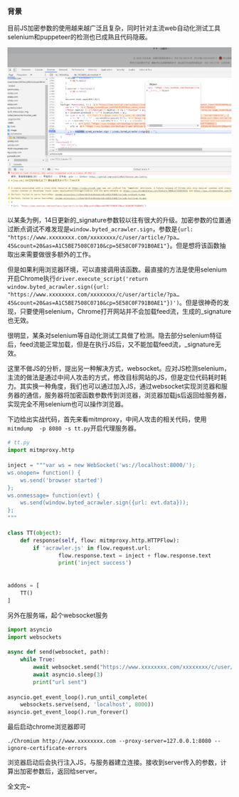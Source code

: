 ### 背景

目前JS加密参数的使用越来越广泛且复杂，同时针对主流web自动化测试工具selenium和puppeteer的检测也已成熟且代码隐蔽。

![](../assets/images/20200228/0.png)

以某条为例，14日更新的_signature参数较以往有很大的升级。加密参数的位置通过断点调试不难发现是`window.byted_acrawler.sign`，参数是`{url: "https://www.xxxxxxxx.com/xxxxxxxx/c/user/article/?pa…45&count=20&as=A1C5BE7508C0710&cp=5E58C0F791B0AE1"}`。但是想将该函数抽取出来需要做很多额外的工作。

但是如果利用浏览器环境，可以直接调用该函数。最直接的方法是使用selenium开启Chrome执行`driver.execute_script('return window.byted_acrawler.sign({url: "https://www.xxxxxxxx.com/xxxxxxxx/c/user/article/?pa…45&count=20&as=A1C5BE7508C0710&cp=5E58C0F791B0AE1"})')`。但是很神奇的发现，只要使用selenium，Chrome打开网站并不会加载feed流，生成的_signature也无效。

很明显，某条对selenium等自动化测试工具做了检测。隐去部分selenium特征后，feed流能正常加载，但是在执行JS后，又不能加载feed流，_signature无效。

这里不做JS的分析，提出另一种解决方式，websocket。应对JS检测selenium，主流的做法是通过中间人攻击的方式，修改目标网站的JS，但是定位代码耗时耗力。其实换一种角度，我们也可以通过加入JS，通过websocket实现浏览器和服务器的通信，服务器将加密函数参数传到浏览器，浏览器加载js后返回给服务器，实现完全不用selenium也可以操作浏览器。

下边给出实战代码，首先来看mitmproxy，中间人攻击的相关代码，使用`mitmdump  -p 8080 -s tt.py`开启代理服务器。

```python
# tt.py
import mitmproxy.http

inject = """var ws = new WebSocket('ws://localhost:8000/');
ws.onopen= function() {
    ws.send('browser started')
};
ws.onmessage= function(evt) {
    ws.send(window.byted_acrawler.sign({url: evt.data}));
};
"""

class TT(object):
    def response(self, flow: mitmproxy.http.HTTPFlow):
        if 'acrawler.js' in flow.request.url:
                flow.response.text = inject + flow.response.text
                print('inject success')


addons = [
    TT()
]
```

另外在服务端，起个websocket服务

```python
import asyncio
import websockets

async def send(websocket, path):
    while True:
        await websocket.send("https://www.xxxxxxxx.com/xxxxxxxx/c/user/article/?page_type=1&user_id=5954781019&max_behot_time=1582778326&count=20&as=A1E58E3517D5422&cp=5E5745D432429E1")
        await asyncio.sleep(3)
        print("url sent")

asyncio.get_event_loop().run_until_complete(
    websockets.serve(send, 'localhost', 8000))
asyncio.get_event_loop().run_forever()
```

最后启动chrome浏览器即可

```
./Chromium http://www.xxxxxxxx.com --proxy-server=127.0.0.1:8080 --ignore-certificate-errors
```

浏览器启动后会执行注入JS，与服务器建立连接。接收到server传入的参数，计算出加密参数后，返回给server。

全文完~